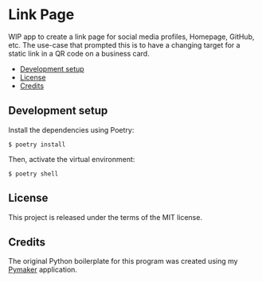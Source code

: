 # Link Page <!-- omit in toc -->

WIP app to create a link page for social media profiles, Homepage, GitHub, etc.
The use-case that prompted this is to have a changing target for a static link
in a QR code on a business card.

<!-- vim-markdown-toc GFM -->

- [Development setup](#development-setup)
- [License](#license)
- [Credits](#credits)

<!-- vim-markdown-toc -->

## Development setup

Install the dependencies using Poetry:

```console
$ poetry install
```

Then, activate the virtual environment:

```console
$ poetry shell
```

## License

This project is released under the terms of the MIT license.

## Credits

The original Python boilerplate for this program was created using my
[Pymaker](https://github.com/seapagan/py-maker) application.
